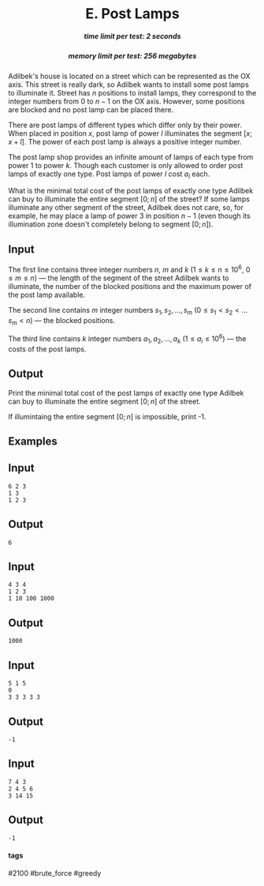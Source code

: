 <h1 style='text-align: center;'> E. Post Lamps</h1>

<h5 style='text-align: center;'>time limit per test: 2 seconds</h5>
<h5 style='text-align: center;'>memory limit per test: 256 megabytes</h5>

Adilbek's house is located on a street which can be represented as the OX axis. This street is really dark, so Adilbek wants to install some post lamps to illuminate it. Street has $n$ positions to install lamps, they correspond to the integer numbers from $0$ to $n - 1$ on the OX axis. However, some positions are blocked and no post lamp can be placed there.

There are post lamps of different types which differ only by their power. When placed in position $x$, post lamp of power $l$ illuminates the segment $[x; x + l]$. The power of each post lamp is always a positive integer number.

The post lamp shop provides an infinite amount of lamps of each type from power $1$ to power $k$. Though each customer is only allowed to order post lamps of exactly one type. Post lamps of power $l$ cost $a_l$ each.

What is the minimal total cost of the post lamps of exactly one type Adilbek can buy to illuminate the entire segment $[0; n]$ of the street? If some lamps illuminate any other segment of the street, Adilbek does not care, so, for example, he may place a lamp of power $3$ in position $n - 1$ (even though its illumination zone doesn't completely belong to segment $[0; n]$).

## Input

The first line contains three integer numbers $n$, $m$ and $k$ ($1 \le k \le n \le 10^6$, $0 \le m \le n$) — the length of the segment of the street Adilbek wants to illuminate, the number of the blocked positions and the maximum power of the post lamp available.

The second line contains $m$ integer numbers $s_1, s_2, \dots, s_m$ ($0 \le s_1 < s_2 < \dots s_m < n$) — the blocked positions.

The third line contains $k$ integer numbers $a_1, a_2, \dots, a_k$ ($1 \le a_i \le 10^6$) — the costs of the post lamps.

## Output

Print the minimal total cost of the post lamps of exactly one type Adilbek can buy to illuminate the entire segment $[0; n]$ of the street.

If illumintaing the entire segment $[0; n]$ is impossible, print -1.

## Examples

## Input


```
6 2 3  
1 3  
1 2 3  

```
## Output


```
6  

```
## Input


```
4 3 4  
1 2 3  
1 10 100 1000  

```
## Output


```
1000  

```
## Input


```
5 1 5  
0  
3 3 3 3 3  

```
## Output


```
-1  

```
## Input


```
7 4 3  
2 4 5 6  
3 14 15  

```
## Output


```
-1  

```


#### tags 

#2100 #brute_force #greedy 